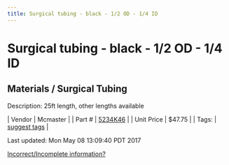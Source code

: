 ```yaml
---
title: Surgical tubing - black - 1/2 OD - 1/4 ID
---
```


# Surgical tubing - black - 1/2 OD - 1/4 ID
## Materials / Surgical Tubing
Description: 	25ft length, other lengths available 

| Vendor | Mcmaster | 
| Part # | [5234K46](https://www.mcmaster.com/#5234K46) | 
| Unit Price | $47.75 | 
| Tags: | [suggest tags](https://docs.google.com/forms/d/e/1FAIpQLSeWyY8v3RgOty-MyWmh9U0iivNYN_molChYyS-0U-o-kOAv_g/viewform) | 

Last updated: Mon May 08 13:09:40 PDT 2017

 [Incorrect/Incomplete information?](https://docs.google.com/forms/d/e/1FAIpQLSeWyY8v3RgOty-MyWmh9U0iivNYN_molChYyS-0U-o-kOAv_g/viewform)